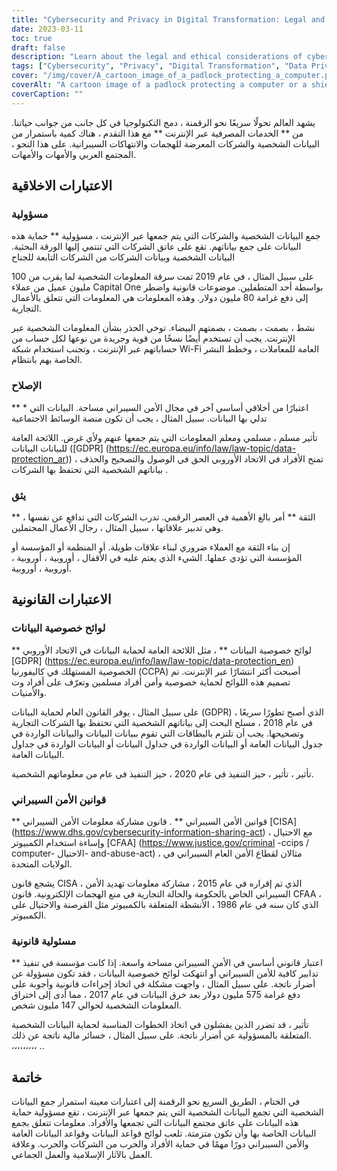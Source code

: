 ```yaml
---
title: "Cybersecurity and Privacy in Digital Transformation: Legal and Ethical Considerations"
date: 2023-03-11
toc: true
draft: false
description: "Learn about the legal and ethical considerations of cybersecurity and privacy in digital transformation."
tags: ["Cybersecurity", "Privacy", "Digital Transformation", "Data Privacy", "Data Protection", "Ethics", "Responsibility", "Transparency", "Trust", "Data Breach", "Data Collection", "Data Security", "Data Regulation", "Data Privacy Regulations", "Cybersecurity Laws", "Liability", "Data Protection Laws", "Data Protection Regulations", "Online Security", "Information Security"]
cover: "/img/cover/A_cartoon_image_of_a_padlock_protecting_a_computer.png"
coverAlt: "A cartoon image of a padlock protecting a computer or a shield with a lock icon on it, symbolizing the importance of cybersecurity and privacy in the digital age."
coverCaption: ""
---
```


 يشهد العالم تحولًا سريعًا نحو الرقمنة ، دمج التكنولوجيا في كل جانب من جوانب حياتنا. من ** الخدمات المصرفية عبر الإنترنت ** مع هذا التقدم ، هناك كمية باستمرار من البيانات الشخصية والشركات المعرضة للهجمات والانتهاكات السيبرانية. على هذا النحو ، المجتمع العربي والأمهات والأمهات.  ## الاعتبارات الاخلاقية  ### مسؤولية  جمع البيانات الشخصية والشركات التي يتم جمعها عبر الإنترنت ، مسؤولية ** حماية هذه البيانات على جمع بياناتهم. تقع على عاتق الشركات التي تنتمي إليها الورقة البحثية. البيانات الشخصية وبيانات الشركات من الشركات التابعة للجناح  على سبيل المثال ، في عام 2019 تمت سرقة المعلومات الشخصية لما يقرب من 100 مليون عميل من عملاء Capital One بواسطة أحد المتطفلين. موضوعات قانونية واضطر إلى دفع غرامة 80 مليون دولار. وهذه المعلومات هي المعلومات التي تتعلق بالأعمال التجارية.  نشط ، بصمت ، بصمت ، بصمتهم البيضاء. توخي الحذر بشأن المعلومات الشخصية عبر الإنترنت. يجب أن تستخدم أيضًا نسخًا من قوية وجريدة من نوعها لكل حساب من حساباتهم عبر الإنترنت ، وتجنب استخدام شبكة Wi-Fi العامة للمعاملات ، وخطط النشر الخاصة بهم بانتظام.  ### الإصلاح  ** * اعتبارًا من أخلاقي أساسي آخر في مجال الأمن السيبراني مساحة. البيانات التي تدلي بها البيانات. سبيل المثال ، يجب أن تكون منصة الوسائط الاجتماعية  تأثير مسلم ، مسلمي ومعلم المعلومات التي يتم جمعها عنهم ولأي غرض. اللائحة العامة للبيانات البيانات ([GDPR] (https://ec.europa.eu/info/law/law-topic/data-protection_ar)) ، تمنح الأفراد في الاتحاد الأوروبي الحق في الوصول والتصحيح والحذف بياناتهم الشخصية التي تحتفظ بها الشركات .  ### يثق  ** الثقة ** أمر بالغ الأهمية في العصر الرقمي. تدرب الشركات التي تدافع عن نفسها ، وهي تدبير علاقاتها ، سبيل المثال ، رجال الأعمال المحتملين.  إن بناء الثقة مع العملاء ضروري لبناء علاقات طويلة. أو المنظمة أو المؤسسة أو المؤسسة التي تؤدي عملها. الشيء الذي يعتم عليه في الأقفال ، أوروبية ، أوروبية ، أوروبية ، أوروبية.  ## الاعتبارات القانونية  ### لوائح خصوصية البيانات  ** لوائح خصوصية البيانات ** ، مثل اللائحة العامة لحماية البيانات في الاتحاد الأوروبي [GDPR] (https://ec.europa.eu/info/law/law-topic/data-protection_en) الخصوصية المستهلك في كاليفورنيا (CCPA) أصبحت أكثر انتشارًا عبر الإنترنت. تم تصميم هذه اللوائح لحماية خصوصية وأمن أفراد مسلمين وتعرّف على أفراد وت والأمنيات.  على سبيل المثال ، يوفر القانون العام لحماية البيانات (GDPR) ، الذي أصبح تطورًا سريعًا في عام 2018 ، مسلح البحث إلى بياناتهم الشخصية التي تحتفظ بها الشركات التجارية وتصحيحها. يجب أن تلتزم بالبطاقات التي تقوم ببيانات البيانات والبيانات الواردة في جدول البيانات العامة أو البيانات الواردة في جداول البيانات أو البيانات الواردة في جداول البيانات العامة.  تأثير ، تأثير ، حيز التنفيذ في عام 2020 ، حيز التنفيذ في عام من معلوماتهم الشخصية.  ### قوانين الأمن السيبراني  ** قوانين الأمن السيبراني ** . قانون مشاركة معلومات الأمن السيبراني [CISA] (https://www.dhs.gov/cybersecurity-information-sharing-act) ، مع الاحتيال وإساءة استخدام الكمبيوتر [CFAA] (https://www.justice.gov/criminal -ccips / computer- الاحتيال- and-abuse-act) ، مثالان لقطاع الأمن العام السيبراني في الولايات المتحدة.  يشجع قانون CISA ، الذي تم إقراره في عام 2015 ، مشاركة معلومات تهديد الأمن السيبراني الخاص بالحكومة والحالة التجارية في منع الهجمات الإلكترونية. قانون CFAA ، الذي كان سنه في عام 1986 ، الأنشطة المتعلقة بالكمبيوتر مثل القرصنة والاحتيال على الكمبيوتر.  ### مسئولية قانونية  ** اعتبار قانوني أساسي في الأمن السيبراني مساحة واسعة. إذا كانت مؤسسة في تنفيذ تدابير كافية للأمن السيبراني أو انتهكت لوائح خصوصية البيانات ، فقد تكون مسؤولة عن أضرار ناتجة. على سبيل المثال ، واجهت مشكلة في اتخاذ إجراءات قانونية وأجوبة على دفع غرامة 575 مليون دولار بعد خرق البيانات في عام 2017 ، مما أدى إلى اختراق المعلومات الشخصية لحوالي 147 مليون شخص.  تأثير ، قد تضرر الذين يفشلون في اتخاذ الخطوات المناسبة لحماية البيانات الشخصية المتعلقة بالمسؤولية عن أضرار ناتجة. على سبيل المثال ، خسائر مالية ناتجة عن ذلك. ،،،،،،،،، ..   ## خاتمة  في الختام ، الطريق السريع نحو الرقمنة إلى اعتبارات معينة استمرار جمع البيانات الشخصية التي تجمع البيانات الشخصية التي يتم جمعها عبر الإنترنت ، تقع مسؤولية حماية هذه البيانات على عاتق مجتمع البيانات التي تجمعها والأفراد. معلومات تتعلق بجمع البيانات الخاصة بها وأن تكون متزمتة. تلعب لوائح قواعد البيانات وقواعد البيانات العامة والأمن السيبراني دورًا مهمًا في حماية الأفراد والحرب من الشركات والحرب. وعلاقة العمل بالآثار الإسلامية والعمل الجماعي.